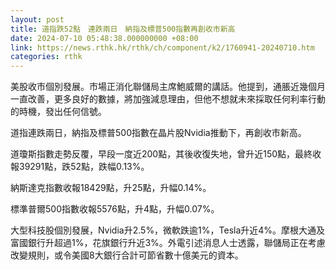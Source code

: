 ```yaml
---
layout: post
title: 道指跌52點　連跌兩日　納指及標普500指數再創收市新高
date: 2024-07-10 05:48:38.000000000 +08:00
link: https://news.rthk.hk/rthk/ch/component/k2/1760941-20240710.htm
categories: rthk
---
```


美股收市個別發展。市場正消化聯儲局主席鮑威爾的講話。他提到，通脹近幾個月一直改善，更多良好的數據，將加強減息理由，但他不想就未來採取任何利率行動的時機，發出任何信號。

道指連跌兩日，納指及標普500指數在晶片股Nvidia推動下，再創收市新高。

道瓊斯指數走勢反覆，早段一度近200點，其後收復失地，曾升近150點，最終收報39291點，跌52點，跌幅0.13%。

納斯達克指數收報18429點，升25點，升幅0.14%。

標準普爾500指數收報5576點，升4點，升幅0.07%。

大型科技股個別發展，Nvidia升2.5%，微軟跌逾1%，Tesla升近4%。摩根大通及富國銀行升超過1%，花旗銀行升近3%。外電引述消息人士透露，聯儲局正在考慮改變規則，或令美國8大銀行合計可節省數十億美元的資本。

